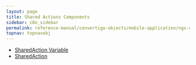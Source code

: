 ```yaml
---
layout: page
title: Shared Actions Components
sidebar: c8o_sidebar
permalink: reference-manual/convertigo-objects/mobile-application/ngx-components/shared-action-components/
topnav: topnavobj
---
```

* [SharedAction Variable](sharedaction-variable/)
* [SharedAction](sharedaction/)
